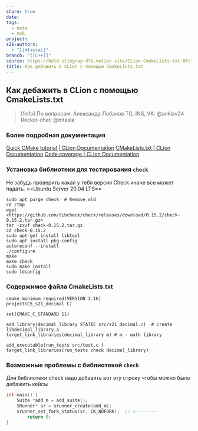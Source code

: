 ```yaml
---
share: true
date: 
tags:
  - note
  - nsk
project: 
s21-authors:
  - "[[mtasia]]"
branch: "[[C++]]"
source: https://held-stingray-d76.notion.site/CLion-CmakeLists-txt-8fc19a4bc446493c8198f6e41e4fb64d
title: Как дебажить в CLion с помощью CmakeLists.txt
---
```


## Как дебажить в CLion с помощью CmakeLists.txt

> [!info] 
> По вопросам: Александр Лобанов TG, INS, VK: @anklav24 Rocket-chat: @mtasia 

### Более подробная документация
[Quick CMake tutorial \| CLion Documentation](https://www.jetbrains.com/help/clion/quick-cmake-tutorial.html#link-libs)
[CMakeLists.txt \| CLion Documentation](https://www.jetbrains.com/help/clion/cmakelists-txt-file.html#cmakelist-template)
[Code coverage \| CLion Documentation](https://www.jetbrains.com/help/clion/code-coverage-clion.html#troubleshoot-and-limits)

### Установка библиотеки для тестирования `check`
Не забудь проверить какая у тебя версия Check иначе все может падать.
==Ubuntu Server 20.04 LTS==
```shell
sudo apt purge check  # Remove old
cd /tmp
wget <https://github.com/libcheck/check/releases/download/0.15.2/check-0.15.2.tar.gz>
tar -zxvf check-0.15.2.tar.gz
cd check-0.15.2
sudo apt-get install libtool
sudo apt install pkg-config
autoreconf --install
./configure
make
make check
sudo make install
sudo ldconfig
```

### Содержимое файла CmakeLists.txt
```
cmake_minimum_required(VERSION 3.16)
project(C5_s21_decimal C)

set(CMAKE_C_STANDARD 11)

add_library(decimal_library STATIC src/s21_decimal.c)  # create libdecimal_library.a
target_link_libraries(decimal_library m) # m - math library

add_executable(run_tests src/test.c )
target_link_libraries(run_tests check decimal_library)
```

### Возможные проблемы с библиотекой `check`
Для библиотеки check надо добавить вот эту строку чтобы можно было дебажить кейсы
```c
int main() {
    Suite *add_m = add_suite();
    SRunner* sr = srunner_create(add_m);
    srunner_set_fork_status(sr, CK_NOFORK);  // <--------
		return 0;
}
```